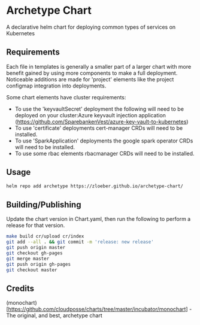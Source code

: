 # Archetype Chart

A declarative helm chart for deploying common types of services on Kubernetes

## Requirements

Each file in templates is generally a smaller part of a larger chart with more benefit gained by using more components to make a full deployment. Noticeable additions are made for 'project' elements like the project configmap integration into deployments.

Some chart elements have cluster requirements:

- To use the 'keyvaultSecret' deployment the following will need to be deployed on your cluster:Azure keyvault injection application (https://github.com/SparebankenVest/azure-key-vault-to-kubernetes)
- To use 'certificate' deployments cert-manager CRDs will need to be installed.
- To use 'SparkApplication' deployments the google spark operator CRDs will need to be installed.
- To use some rbac elements rbacmanager CRDs will need to be installed.

## Usage

```bash
helm repo add archetype https://zloeber.github.io/archetype-chart/
```

## Building/Publishing

Update the chart version in Chart.yaml, then run the following to perform a release for that version.

```bash
make build cr/upload cr/index
git add --all . && git commit -m 'release: new release'
git push origin master
git checkout gh-pages
git merge master
git push origin gh-pages
git checkout master
```

## Credits

(monochart)[https://github.com/cloudposse/charts/tree/master/incubator/monochart] - The original, and best, archetype chart